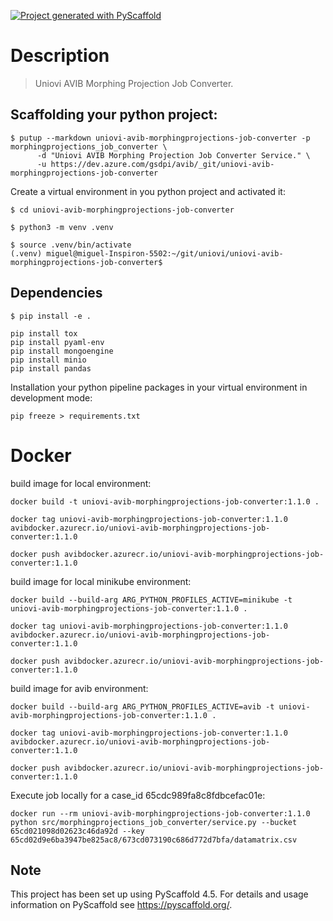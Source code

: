 [![Project generated with PyScaffold](https://img.shields.io/badge/-PyScaffold-005CA0?logo=pyscaffold)](https://pyscaffold.org/)

# Description

> Uniovi AVIB Morphing Projection Job Converter.

## Scaffolding your python project:

```
$ putup --markdown uniovi-avib-morphingprojections-job-converter -p morphingprojections_job_converter \
      -d "Uniovi AVIB Morphing Projection Job Converter Service." \
      -u https://dev.azure.com/gsdpi/avib/_git/uniovi-avib-morphingprojections-job-converter
```

Create a virtual environment in you python project and activated it:

```
$ cd uniovi-avib-morphingprojections-job-converter

$ python3 -m venv .venv 

$ source .venv/bin/activate
(.venv) miguel@miguel-Inspiron-5502:~/git/uniovi/uniovi-avib-morphingprojections-job-converter$
```

## Dependencies

```
$ pip install -e .
```

```
pip install tox
pip install pyaml-env
pip install mongoengine
pip install minio
pip install pandas
```

Installation your python pipeline packages in your virtual environment in development mode:

```
pip freeze > requirements.txt
```

# Docker

build image for local environment:

```
docker build -t uniovi-avib-morphingprojections-job-converter:1.1.0 .

docker tag uniovi-avib-morphingprojections-job-converter:1.1.0 avibdocker.azurecr.io/uniovi-avib-morphingprojections-job-converter:1.1.0

docker push avibdocker.azurecr.io/uniovi-avib-morphingprojections-job-converter:1.1.0
```

build image for local minikube environment:

```
docker build --build-arg ARG_PYTHON_PROFILES_ACTIVE=minikube -t uniovi-avib-morphingprojections-job-converter:1.1.0 .

docker tag uniovi-avib-morphingprojections-job-converter:1.1.0 avibdocker.azurecr.io/uniovi-avib-morphingprojections-job-converter:1.1.0

docker push avibdocker.azurecr.io/uniovi-avib-morphingprojections-job-converter:1.1.0
```

build image for avib environment:

```
docker build --build-arg ARG_PYTHON_PROFILES_ACTIVE=avib -t uniovi-avib-morphingprojections-job-converter:1.1.0 .

docker tag uniovi-avib-morphingprojections-job-converter:1.1.0 avibdocker.azurecr.io/uniovi-avib-morphingprojections-job-converter:1.1.0

docker push avibdocker.azurecr.io/uniovi-avib-morphingprojections-job-converter:1.1.0
```

Execute job locally for a case_id 65cdc989fa8c8fdbcefac01e:

```
docker run --rm uniovi-avib-morphingprojections-job-converter:1.1.0 python src/morphingprojections_job_converter/service.py --bucket 65cd021098d02623c46da92d --key 65cd02d9e6ba3947be825ac8/673cd073190c686d772d7bfa/datamatrix.csv
```

## Note

This project has been set up using PyScaffold 4.5. For details and usage
information on PyScaffold see https://pyscaffold.org/.